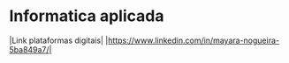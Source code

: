 # Informatica aplicada

|Link plataformas digitais| 
|https://www.linkedin.com/in/mayara-nogueira-5ba849a7/|
